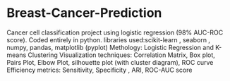# Breast-Cancer-Prediction
Cancer cell classification project using logistic regression (98% AUC-ROC score).  Coded entirely in python.
libraries used:scikit-learn , seaborn , numpy, pandas, matplotlib (pyplot)
Methology: Logistic Regression and K-means Clustering
Visualization techniques:  Correlation Matrix, Box plot, Pairs Plot, Elbow Plot, silhouette plot (with cluster diagram), ROC curve
Efficiency metrics:  Sensitivity, Specificity , ARI, ROC-AUC score
